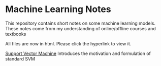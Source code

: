# Machine Learning Notes

This repository contains short notes on some machine learning models. These notes come from my understanding of online/offline courses and textbooks

All files are now in html. Please click the hyperlink to view it.

[Support Vector Machine](http://htmlpreview.github.io/?https://github.com/wenbo5565/MachineLearningNotes/blob/master/svm.html) Introduces the motivation and formulation of standard SVM
